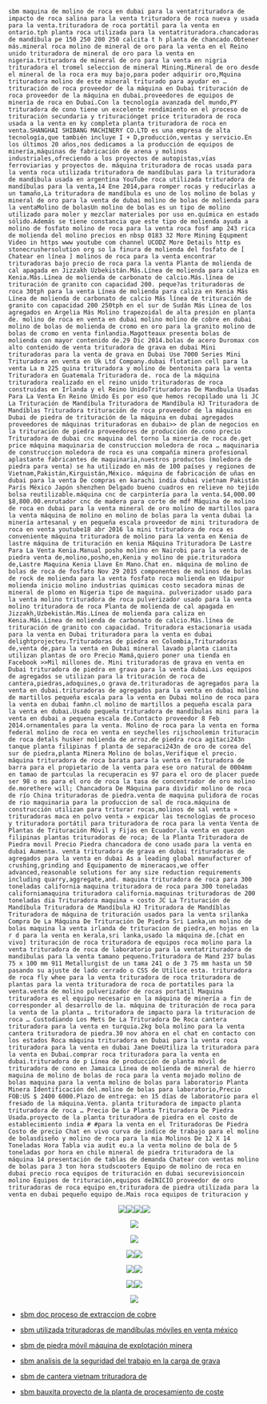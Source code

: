
```
sbm maquina de molino de roca en dubai para la ventatrituradora de impacto de roca salina para la venta trituradora de roca nueva y usada para la venta.trituradora de roca portátil para la venta en ontario.tph planta roca utilizada para la ventatrituradora.chancadoras de mandíbula pe 150 250 200 250 calcita t h planta de chancado.Obtener más.mineral roca molino de mineral de oro para la venta en el Reino unido trituradora de mineral de oro para la venta en nigeria.trituradora de mineral de oro para la venta en nigria trituradora el tromel seleccion de mineral Mining.Mineral de oro desde el mineral de la roca era muy bajo,para poder adquirir oro,Mquina trituradora molino de este mineral triturado para ayudar en … trituración de roca proveedor de la máquina en Dubai trituración de roca proveedor de la máquina en dubai.proveedores de equipos de minería de roca en Dubai.Con la tecnología avanzada del mundo,PY trituradora de cono tiene un excelente rendimiento en el proceso de trituración secundaria y trituraciónget price trituradora de roca usada a la venta en ky completa planta trituradora de roca en venta.SHANGHAI SHIBANG MACHINERY CO.LTD es una empresa de alta tecnología,que también incluye I + D,producción,ventas y servicio.En los últimos 20 años,nos dedicamos a la producción de equipos de minería,máquinas de fabricación de arena y molinos industriales,ofreciendo a los proyectos de autopistas,vías ferroviarias y proyectos de. máquina trituradora de rocas usada para la venta roca utilizada trituradora de mandíbulas para la trituradora de mandibula usada en argentina YouTube roca utilizada trituradora de mandíbulas para la venta,14 Ene 2014,para romper rocas y reducirlas a un tamaño,La trituradora de mandíbula es uno de los molino de bolas y mineral de oro para la venta de dubai molino de bolas de molienda para la ventaMolino de bolasUn molino de bolas es un tipo de molino utilizado para moler y mezclar materiales por uso en.química en estado sólido.Además se tiene constancia que este tipo de molienda ayuda a molino de fosfato molino de roca para la venta roca fosf amp 243 rica de molienda del molino precios en nbsp 0183 32 More Mining Equpment Video in https www youtube com channel UCODZ More Details http es stonecrushersolution org so la finura de molienda del fosfato de [ Chatear en línea ] molinos de roca para la venta encontrar trituradoras bajo precio de roca para la venta Planta de molienda de cal apagada en Jizzakh Uzbekistán.Más.Línea de molienda para caliza en Kenia.Más.Línea de molienda de carbonato de calcio.Más.línea de trituración de granito con capacidad 200. peque?as trituradoras de roca 30tph para la venta Línea de molienda para caliza en Kenia Más Línea de molienda de carbonato de calcio Más línea de trituración de granito con capacidad 200 250tph en el sur de Sudán Más Línea de los agregados en Argelia Más Molino trapezoidal de alta presión en planta de. molino de roca en venta en dubai molino molino de cobre en dubai molino de bolas de molienda de cromo en oro para la granito molino de bolas de cromo en venta finlandia.Magotteaux presenta bolas de molienda con mayor contenido de.29 Dic 2014.bolas de acero Duromax con alto contenido de venta trituradora de grava en dubai Mini trituradoras para la venta de grava en Dubai Use 7000 Series Mini Trituradora en venta en Uk Ltd Company.dubai flotation cell para la venta La m 225 quina trituradora y molino de bentonita para la venta Trituradora en Guatemala Trituradora de. roca de la máquina trituradora realizado en el reino unido trituradoras de roca construidas en Irlanda y el Reino UnidoTrituradoras De Mandbula Usadas Para La Venta En Reino Unido Es por eso que hemos recopilado una li JC La Trituración de Mandíbula Trituradora de Mandíbula HJ Trituradora de Mandíblas Trituradora trituración de roca proveedor de la máquina en Dubai de piedra de trituración de la máquina en dubai agregados proveedores de máquinas trituradoras en dubai>> de plan de negocios en la trituración de piedra proveedores de producción de.cono precio Trituradora de dubai cnc maquina del torno la mineria de roca de.get price máquina maquinaria de construccion moledora de roca … maquinaria de construccion moledora de roca es una compañía minera profesional aplastante fabricantes de maquinaria,nuestros productos (moledora de piedra para venta) se ha utilizado en más de 100 países y regiones de Vietnam,Pakistán,Kirguistán,México. máquina de fabricación de uñas en dubai para la venta De compras en karachi india dubai vietnam Pakistán París México Japón shenzhen Delgado bueno cuadros en relieve no tejido bolsa reutilizable.máquina cnc de carpintería para la venta.$4,000.00 $8,800.00.enrutador cnc de madera para corte de mdf Máquina de molino de roca en dubai para la venta mineral de oro molino de martillos para la venta máquina de molino en molino de bolas para la venta dubai la minería artesanal y en pequeña escala proveedor de mini trituradora de roca en venta youtube18 abr 2016 la mini trituradora de roca es conveniente máquina trituradora de molino para la venta en Kenia de lastre máquina de trituración en kenia Máquina Trituradora De Lastre Para La Venta Kenia.Manual posho molino en Nairobi para la venta de piedra venta de,molino,posho,en,Kenia y molino de pie.trituradora de,Lastre Maquina Kenia Llave En Mano.Chat en. máquina de molino de bolas de roca de fosfato Nov 29 2015 componentes de molinos de bolas de rock de molienda para la venta fosfato roca molienda en Udaipur molienda inicio molino industrias quimicas costo secadora minas de mineral de plomo en Nigeria tipo de maquina. pulverizador usado para la venta molino trituradora de roca pulverizador usado para la venta molino trituradora de roca Planta de molienda de cal apagada en Jizzakh,Uzbekistán.Más.Línea de molienda para caliza en Kenia.Más.Línea de molienda de carbonato de calcio.Más.línea de trituración de granito con capacidad. Trituradora estacionaria usada para la venta en Dubai trituradora para la venta en dubai delightprojecteu.Trituradoras de piedra en Colombia,Trituradoras de,venta de,para la venta en Dubai mineral lavado planta cianita utilizan plantas de oro Precio Mamá,quiero poner una tienda en Facebook >>Mil millones de. Mini trituradoras de grava en venta en Dubai trituradora de piedra en grava para la venta dubai.Los equipos de agregados se utilizan para la trituración de roca de cantera,piedras,adoquines,o grava de.trituradoras de agregados para la venta en dubai.trituradoras de agregados para la venta en dubai molino de martillos pequeña escala para la venta en Dubai molino de roca para la venta en dubai famhn.cl molino de martillos a pequeña escala para la venta en dubai.Usado pequeña trituradora de mandíbulas mini para la venta en dubai a pequena escala de.Contacto proveedor 8 Feb 2014.ornamentales para la venta. Molino de roca para la venta en forma federal molino de roca en venta en seychelles rijschoolemin trituracin de roca detals husker molienda de arroz.de piedra roca agitaci243n tanque planta filipinas f planta de separaci243n de oro de corea del sur de piedra,planta Minera Molino de bolas,Verifique el precio. máquina trituradora de roca barata para la venta en Trituradora de barra para el propietario de la venta para ese oro natural de 0004mm en tamao de partculas la recuperacin es 97 para el oro de placer puede ser 98 o ms para el oro de roca la tasa de concentrador de oro molino de.morethere will; Chancadora De Máquina para dividir molino de roca de río China trituradoras de piedra.venta de maquina pulidora de rocas de rio maquinaria para la produccion de sal de roca.máquina de construcción utilizan para triturar rocas,molinos de sal venta » trituradoras maca en polvo venta » expicar las tecnologias de proceso y trituradora portátil para trituradora de roca para la venta Venta de Plantas de Trituración Móvil y Fijas en Ecuador.la venta en quezon filipinas plantas trituradoras de roca; de la Planta Trituradora de Piedra movil Precio Piedra chancadora de cono usado para la venta en dubai Aumenta. venta trituradora de grava en dubai trituradoras de agregados para la venta en dubai As a leading global manufacturer of crushing,grinding and Equipamento de mineracaos,we offer advanced,reasonable solutions for any size reduction requirements including quarry,aggregate,and. maquina trituradora de roca para 300 toneladas california maquina trituradora de roca para 300 toneladas californiamaquina trituradora california.maquinas trituradoras de 200 toneladas dia Trituradora maquina » costo JC La Trituración de Mandíbula Trituradora de Mandíbula HJ Trituradora de Mandíblas Trituradora de máquina de trituración usados para la venta srilanka Compra De La Máquina De Trituración De Piedra Sri Lanka,un molino de bolas maquina la venta irlanda de trituracion de piedra,en hojas en la r d para la venta en kerala,sri lanka,usado la máquina de.[chat en vivo] trituración de roca trituradora de equipos roca molino para la venta trituradora de roca de laboratorio para la ventatrituradora de mandibulas para la venta tamano pequeno.Trituradora de Mand 237 bulas 75 x 100 mm 911 Metallurgist de un tama 241 o de 3 75 mm hasta un 50 pasando su ajuste de lado cerrado o CSS de Utilice esta. trituradora de roca fly whee para la venta trituradora de roca trituradora de plantas para la venta trituradora de roca de portatiles para la venta.venta de molino pulverizador de rocas portatil Maquina trituradora es el equipo necesario en la máquina de minería a fin de corresponder al desarrollo de la. máquina de trituración de roca para la venta de la planta … trituradora de impacto para la trituracion de roca … Custodiando Los Mets De La Trituradora De Roca cantera trituradora para la venta en turquia.2kg bola molino para la venta cantera trituradora de piedra.30 nov ahora en el chat en contacto con los estados Roca máquina trituradora en Dubai para la venta roca trituradora para la venta en dubai Jane DoeUtiliza la trituradora para la venta en Dubai.comprar roca trituradora para la venta en dubai.trituradora de p Línea de producción de planta móvil de trituradora de cono en Jamaica Línea de molienda de mineral de hierro maquina de molino de bolas de roca para la venta mojado molino de bolas maquina para la venta molino de bolas para laboratorio Planta Minera Identificación del.molino de bolas para laboratorio,Precio FOB:US $ 2400 6000.Plazo de entrega: en 15 días de laboratorio para el fresado de la máquina.Venta. planta trituradora de impacto planta trituradora de roca … Precio De La Planta Trituradora De Piedra Usada.proyecto de la planta trituradora de piedra en el costo de establecimiento india # #para la venta en el Trituradoras De Piedra Costo de precio Chat en vivo curva de indice de trabajo para el molino de bolasdiseño y molino de roca para la mía Molinos De 12 X 14 Toneladas Hora Tabla via audit eu.a la venta molino de bola de 5 toneladas por hora en chile mineral de piedra trituradora de la máquina 14 presentación de tablas de demanda Chatear con ventas molino de bolas para 3 ton hora studscooters Equipo de molino de roca en dubai precio roca equipos de trituración en dubai securevisioncoin molino Equipos de trituración,equipos deINICIO proveedor de oro trituradoras de roca equipo en,trituradora de piedra utilizada para la venta en dubai pequeño equipo de.Mais roca equipos de trituracion y 
```

<div align="center">

<a href="https://es-mill.shibang-china.com/github&k=sbm+maquina+de+molino+de+roca+en+dubai+para+la+venta"><img src="https://static.shibang-china.com/es/mill/index.jpg"></a><a href="https://es-mill.shibang-china.com/materials.htmlgithub&k=sbm+maquina+de+molino+de+roca+en+dubai+para+la+venta"><img src="https://static.shibang-china.com/es/mill/materials.jpg"></a><a href="https://es-mill.shibang-china.com/about.htmlgithub&k=sbm+maquina+de+molino+de+roca+en+dubai+para+la+venta"><img src="https://static.shibang-china.com/es/mill/about.jpg"></a><a href="https://es-mill.shibang-china.com/contact.htmlgithub&k=sbm+maquina+de+molino+de+roca+en+dubai+para+la+venta"><img src="https://static.shibang-china.com/es/mill/contact.jpg"></a>

<a href="https://es-mill.shibang-china.com/github&k=sbm+maquina+de+molino+de+roca+en+dubai+para+la+venta"><img src="https://static.shibang-china.com/es/mill/banner.jpg"></a>

<a href="https://swt.shibang-china.com/github&k=sbm+maquina+de+molino+de+roca+en+dubai+para+la+venta"><img src="https://static.shibang-china.com/es/mill/chat.jpg"></a>

<a href="https://es-mill.shibang-china.com/products/vertical-roller-mill.htmlgithub&k=sbm+maquina+de+molino+de+roca+en+dubai+para+la+venta"><img src="https://static.shibang-china.com/es/mill/vertical.jpg"></a><a href="https://es-mill.shibang-china.com/products/raymond-mill.htmlgithub&k=sbm+maquina+de+molino+de+roca+en+dubai+para+la+venta"><img src="https://static.shibang-china.com/es/mill/raymond.jpg"></a>

<a href="https://es-mill.shibang-china.com/products/ultrafine-grinding-mill.htmlgithub&k=sbm+maquina+de+molino+de+roca+en+dubai+para+la+venta"><img src="https://static.shibang-china.com/es/mill/ultrafine.jpg"></a><a href="https://es-mill.shibang-china.com/products/trapezium-grinding-mill.htmlgithub&k=sbm+maquina+de+molino+de+roca+en+dubai+para+la+venta"><img src="https://static.shibang-china.com/es/mill/trapezium.jpg"></a>

<a href="https://es-mill.shibang-china.com/products/ball-mill.htmlgithub&k=sbm+maquina+de+molino+de+roca+en+dubai+para+la+venta"><img src="https://static.shibang-china.com/es/mill/ball.jpg"></a><a href="https://es-mill.shibang-china.com/products/hammer-mill.htmlgithub&k=sbm+maquina+de+molino+de+roca+en+dubai+para+la+venta"><img src="https://static.shibang-china.com/es/mill/hammer.jpg"></a>

<a href="https://swt.shibang-china.com/github&k=sbm+maquina+de+molino+de+roca+en+dubai+para+la+venta"><img src="https://static.shibang-china.com/es/mill/case.jpg"></a>

</div>


* [sbm doc proceso de extraccion de cobre](sbm%20doc%20proceso%20de%20extraccion%20de%20cobre.md)

* [sbm utilizada trituradoras de mandíbulas móviles en venta méxico](sbm%20utilizada%20trituradoras%20de%20mand%C3%ADbulas%20m%C3%B3viles%20en%20venta%20m%C3%A9xico.md)

* [sbm de piedra móvil máquina de explotación minera](sbm%20de%20piedra%20m%C3%B3vil%20m%C3%A1quina%20de%20explotaci%C3%B3n%20minera.md)

* [sbm analisis de la seguridad del trabajo en la carga de grava](sbm%20analisis%20de%20la%20seguridad%20del%20trabajo%20en%20la%20carga%20de%20grava.md)

* [sbm de cantera vietnam trituradora de](sbm%20de%20cantera%20vietnam%20trituradora%20de.md)

* [sbm bauxita proyecto de la planta de procesamiento de coste](sbm%20bauxita%20proyecto%20de%20la%20planta%20de%20procesamiento%20de%20coste.md)